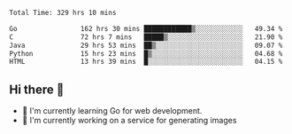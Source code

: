<!--START_SECTION:waka-->

```txt
Total Time: 329 hrs 10 mins

Go                162 hrs 30 mins ████████████▒░░░░░░░░░░░░   49.34 %
C                 72 hrs 7 mins   █████▒░░░░░░░░░░░░░░░░░░░   21.90 %
Java              29 hrs 53 mins  ██▒░░░░░░░░░░░░░░░░░░░░░░   09.07 %
Python            15 hrs 23 mins  █▒░░░░░░░░░░░░░░░░░░░░░░░   04.68 %
HTML              13 hrs 39 mins  █░░░░░░░░░░░░░░░░░░░░░░░░   04.15 %
```

<!--END_SECTION:waka-->

## Hi there 👋
- 🌱 I'm currently learning Go for web development.
- 🔭 I'm currently working on a service for generating images 

<!--
**prorok210/prorok210** is a ✨ _special_ ✨ repository because its `README.md` (this file) appears on your GitHub profile.

Here are some ideas to get you started:

- 🔭 I’m currently working on ...
- 🌱 I’m currently learning ...
- 👯 I’m looking to collaborate on ...
- 🤔 I’m looking for help with ...
- 💬 Ask me about ...
- 📫 How to reach me: ...
- 😄 Pronouns: ...
- ⚡ Fun fact: ...
-->
